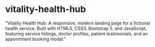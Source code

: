 # vitality-health-hub
"Vitality Health Hub: A responsive, modern landing page for a fictional health service. Built with HTML5, CSS3, Bootstrap 5, and JavaScript, featuring service listings, doctor profiles, patient testimonials, and an appointment booking modal."
